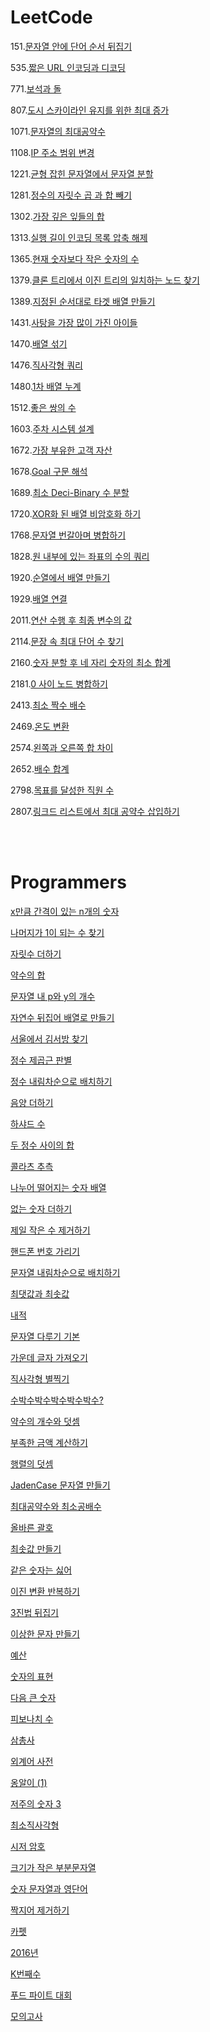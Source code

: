 # LeetCode

151.[문자열 안에 단어 순서 뒤집기](./Algorithm/LeetCode/Reverse%20Words%20in%20a%20String.java)

535.[짧은 URL 인코딩과 디코딩](./Algorithm/LeetCode/Encode%20and%20Decode%20TinyURL.java)

771.[보석과 돌](./Algorithm/LeetCode/Jewels%20and%20Stones.java)

807.[도시 스카이라인 유지를 위한 최대 증가](Algorithm/LeetCode/Max%20Increase%20to%20Keep%20City%20Skyline.java)

1071.[문자열의 최대공약수](./Algorithm/LeetCode/Greatest%20Common%20Divisor%20of%20Strings.java)

1108.[IP 주소 범위 변경](./Algorithm/LeetCode/Defanging%20an%20IP%20Address.java)

1221.[균형 잡힌 문자열에서 문자열 분할](./Algorithm/LeetCode/Split%20a%20String%20in%20Balanced%20Strings.java)

1281.[정수의 자릿수 곱 과 합 빼기](./Algorithm/LeetCode/Subtract%20the%20Product%20and%20Sum%20of%20Digits%20of%20an%20Integer.java)

1302.[가장 깊은 잎들의 합](./Algorithm/LeetCode/Deepest%20Leaves%20Sum.java)

1313.[실행 길이 인코딩 목록 압축 해제](./Algorithm/LeetCode/Decompress%20Run-Length%20Encoded%20List.java)

1365.[현재 숫자보다 작은 숫자의 수](./Algorithm/LeetCode/How%20Many%20Numbers%20Are%20Smaller%20Than%20the%20Current%20Number.java)

1379.[클론 트리에서 이진 트리의 일치하는 노드 찾기](./Algorithm/LeetCode/Find%20a%20Corresponding%20Node%20of%20a%20Binary%20Tree%20in%20a%20Clone%20of%20That%20Tree.java)

1389.[지정된 순서대로 타겟 배열 만들기](./Algorithm/LeetCode/Create%20Target%20Array%20in%20the%20Given%20Order.java)

1431.[사탕을 가장 많이 가진 아이들](./Algorithm/LeetCode/Kids%20With%20the%20Greatest%20Number%20of%20Candies.java)

1470.[배열 섞기](./Algorithm/LeetCode/Shuffle%20the%20Array.java)

1476.[직사각형 쿼리](./Algorithm/LeetCode/Subrectangle%20Queries.java)

1480.[1차 배열 누계](./Algorithm/LeetCode/Running%20Sum%20of%201d%20Array.java)

1512.[좋은 쌍의 수](./Algorithm/LeetCode/Number%20of%20Good%20Pairs.java)

1603.[주차 시스템 설계](./Algorithm/LeetCode/Design%20Parking%20System.java)

1672.[가장 부유한 고객 자산](./Algorithm/LeetCode/Richest%20Customer%20Wealth.java)

1678.[Goal 구문 해석](./Algorithm/LeetCode/Goal%20Parser%20Interpretation.java)

1689.[최소 Deci-Binary 수 분할](./Algorithm/LeetCode/Partitioning%20Into%20Minimum%20Number%20Of%20Deci-Binary%20Numbers.java)

1720.[XOR화 된 배열 비암호화 하기](./Algorithm/LeetCode/Decode%20XORed%20Array.java)

1768.[문자열 번갈아며 병합하기](./Algorithm/LeetCode/Merge%20Strings%20Alternately.java)

1828.[원 내부에 있는 좌표의 수의 쿼리](./Algorithm/LeetCode/Queries%20on%20Number%20of%20Points%20Inside%20a%20Circle.java)

1920.[순열에서 배열 만들기](./Algorithm/LeetCode/Concatenation%20of%20Array.java)

1929.[배열 연결](./Algorithm/LeetCode/Concatenation%20of%20Array.java)

2011.[연산 수행 후 최종 변수의 값](./Algorithm/LeetCode/Final%20Value%20of%20Variable%20After%20Performing%20Operations.java)

2114.[문장 속 최대 단어 수 찾기](./Algorithm/LeetCode/Maximum%20Number%20of%20Words%20Found%20in%20Sentences.java)

2160.[숫자 분할 후 네 자리 숫자의 최소 합계](./Algorithm/LeetCode/Minimum%20Sum%20of%20Four%20Digit%20Number%20After%20Splitting%20Digits.java)

2181.[0 사이 노드 병합하기](./Algorithm/LeetCode/Merge%20Nodes%20in%20Between%20Zeros.java)

2413.[최소 짝수 배수](./Algorithm/LeetCode/Smallest%20Even%20Multiple.java)

2469.[온도 변환](./Algorithm/LeetCode/Convert%20the%20Temperature.java)

2574.[왼쪽과 오른쪽 합 차이](./Algorithm/LeetCode/Left%20and%20Right%20Sum%20Differences.java)

2652.[배수 합계](./Algorithm/LeetCode/Sum%20Multiples.java)

2798.[목표를 달성한 직원 수](./Algorithm/LeetCode/Number%20of%20Employees%20Who%20Met%20the%20Target.java)

2807.[링크드 리스트에서 최대 공약수 삽입하기](./Algorithm/LeetCode/Insert%20Greatest%20Common%20Divisors%20in%20Linked%20List.java)


<br><br>

# Programmers

[x만큼 간격이 있는 n개의 숫자](./Algorithm/Programmers/x만큼%20간격이%20있는%20n개의%20숫자.java)

[나머지가 1이 되는 수 찾기](./Algorithm/Programmers/나머지가%201이%20되는%20수%20찾기.java)

[자릿수 더하기](./Algorithm/Programmers/자릿수%20더하기.java)

[약수의 합](./Algorithm/Programmers/약수의%20합.java)

[문자열 내 p와 y의 개수](./Algorithm/Programmers/문자열%20내%20p와%20y의%20개수.java)

[자연수 뒤집어 배열로 만들기](./Algorithm/Programmers/자연수%20뒤집어%20배열로%20만들기.java)

[서울에서 김서방 찾기](./Algorithm/Programmers/서울에서%20김서방%20찾기.java)

[정수 제곱근 판별](./Algorithm/Programmers/정수%20제곱근%20판별.java)

[정수 내림차순으로 배치하기](./Algorithm/Programmers/정수%20내림차순으로%20배치하기.java)

[음양 더하기](./Algorithm/Programmers/음양%20더하기.java)

[하샤드 수](./Algorithm/Programmers/하샤드%20수.java)

[두 정수 사이의 합](./Algorithm/Programmers/두%20정수%20사이의%20합.java)

[콜라츠 추측](./Algorithm/Programmers/콜라츠%20추측.java)

[나누어 떨어지는 숫자 배열](./Algorithm/Programmers/나누어%20떨어지는%20숫자%20배열.java)

[없는 숫자 더하기](./Algorithm/Programmers/없는%20숫자%20더하기.java)

[제일 작은 수 제거하기](./Algorithm/Programmers/제일%20작은%20수%20제거하기.java)

[핸드폰 번호 가리기](./Algorithm/Programmers/핸드폰%20번호%20가리기.java)

[문자열 내림차순으로 배치하기](./Algorithm/Programmers/문자열%20내림차순으로%20배치하기.java)

[최댓값과 최솟값](./Algorithm/Programmers/최댓값과%20최솟값.java)

[내적](./Algorithm/Programmers/내적.java)

[문자열 다루기 기본](./Algorithm/Programmers/문자열%20다루기%20기본.java)

[가운데 글자 가져오기](./Algorithm/Programmers/가운데%20글자%20가져오기.java)

[직사각형 별찍기](./Algorithm/Programmers/직사각형%20별찍기.java)

[수박수박수박수박수박수?](./Algorithm/Programmers/수박수박수박수박수박수.java)

[약수의 개수와 덧셈](./Algorithm/Programmers/약수의%20개수와%20덧셈.java)

[부족한 금액 계산하기](./Algorithm/Programmers/부족한%20금액%20계산하기.java)

[행렬의 덧셈](./Algorithm/Programmers/행렬의%20덧셈.java)

[JadenCase 문자열 만들기](./Algorithm/Programmers/JadenCase%20문자열%20만들기.java)

[최대공약수와 최소공배수](./Algorithm/Programmers/최대공약수와%20최소공배수.java)

[올바른 괄호](./Algorithm/Programmers/올바른%20괄호.java)

[최솟값 만들기](./Algorithm/Programmers/최솟값%20만들기.java)

[같은 숫자는 싫어](./Algorithm/Programmers/같은%20숫자는%20싫어.java)

[이진 변환 반복하기](./Algorithm/Programmers/이진%20변환%20반복하기.java)

[3진법 뒤집기](./Algorithm/Programmers/3진법%20뒤집기.java)

[이상한 문자 만들기](./Algorithm/Programmers/이상한%20문자%20만들기.java)

[예산](./Algorithm/Programmers/예산.java)

[숫자의 표현](./Algorithm/Programmers/숫자의%20표현.java)

[다음 큰 숫자](./Algorithm/Programmers/다음%20큰%20숫자.java)

[피보나치 수](./Algorithm/Programmers/피보나치%20수.java)

[삼총사](./Algorithm/Programmers/삼총사.java)

[외계어 사전](./Algorithm/Programmers/외계어%20사전.java)

[옹알이 (1)](./Algorithm/Programmers/옹알이%20(1).java)

[저주의 숫자 3](./Algorithm/Programmers/저주의%20숫자%203.java)

[최소직사각형](./Algorithm/Programmers/최소직사각형.java)

[시저 암호](./Algorithm/Programmers/시저%20암호.java)

[크기가 작은 부분문자열](./Algorithm/Programmers/크기가%20작은%20부분문자열.java)

[숫자 문자열과 영단어](./Algorithm/Programmers/숫자%20문자열과%20영단어.java)

[짝지어 제거하기](./Algorithm/Programmers/짝지어%20제거하기.java)

[카펫](./Algorithm/Programmers/카펫.java)

[2016년](./Algorithm/Programmers/2016년.java)

[K번째수](./Algorithm/Programmers/K번째수.java)

[푸드 파이트 대회](./Algorithm/Programmers/푸드%20파이트%20대회.java)

[모의고사](./Algorithm/Programmers/모의고사.java)